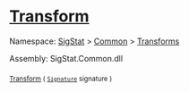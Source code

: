 # [Transform](./Trim-100663722.md)

Namespace: [SigStat]() > [Common](./../../README.md) > [Transforms](./../README.md)

Assembly: SigStat.Common.dll

<sub>[Transform](./Trim-100663722.md) ( [`Signature`](./../../Signature.md) signature )</sub>&nbsp; &nbsp; &nbsp; &nbsp; &nbsp; &nbsp; &nbsp; &nbsp; &nbsp;<sub></sub>
